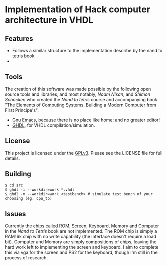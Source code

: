 # Implementation of Hack computer architecture in VHDL

## Features

* Follows a similar structure to the implementation describe by the nand to tetris book
* 

## Tools

The creation of this software was made possible by the following open source tools and
libraries, and most notably, *Noam Nisan*, and *Shimon Schocken* who created the *Nand to
tetris* course and accompanying book "The Elements of Computing Systems, Building a Modern
Computer from First Principe's".

* [Gnu Emacs][], because there is no place like home; and no greater editor!
* [GHDL][], for VHDL compilation/simulation.

## License

This project is licensed under the [GPLv3][]. Please see the LICENSE file for full details.

## Building

    $ cd src
    $ ghdl -i --workdir=work *.vhdl
    $ ghdl -m --workdir=work <testbench> # simulate test bench of your choosing (eg. cpu_tb)

## Issues

Currently the chips called ROM, Screen, Keyboard, Memory and Computer in the *Nand to Tetris*
book are not implemented. The ROM chip is simply a RAM16k chip with no write capability (the
interface doesn't require a load bit). Computer and Memory are simply compositions of chips,
leaving the hard work left to implementing the screen and keyboard. I aim to complete this
via vga for the screen and PS2 for the keyboard, though I'm still in the process of research.

[Gnu Emacs]: http://www.gnu.org/software/emacs/
[GPLv3]: https://www.gnu.org/licenses/gpl.html
[GHDL]: http://ghdl.free.fr/
